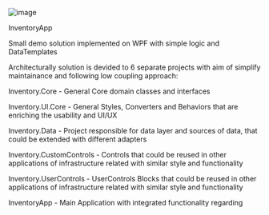 
![image](https://github.com/AndreasDeveloperCS/InventoryApp/assets/38625058/486eb20a-7a46-448f-b495-4fa07df28140)

InventoryApp 

Small demo solution implemented on WPF with simple logic and DataTemplates


Architecturally solution is devided to 6 separate projects with aim of simplify maintainance and following low coupling approach:


Inventory.Core - General Core domain classes and interfaces


Inventory.UI.Core - General Styles, Converters and Behaviors that are enriching the usability and UI/UX


Inventory.Data - Project responsible for data layer and sources of data, that could be extended with different adapters


Inventory.CustomControls - Controls that could be reused in other applications of infrastructure related with similar style and functionality


Inventory.UserControls - UserControls Blocks that could be reused in other applications of infrastructure related with similar style and functionality 


InventoryApp - Main Application with integrated functionality regarding  
